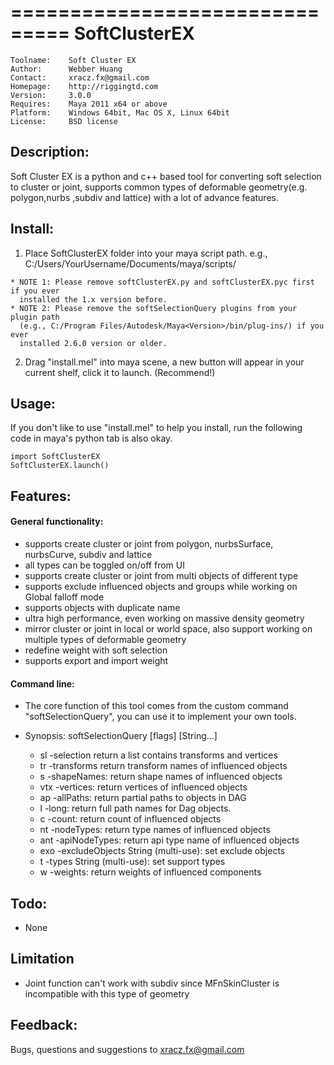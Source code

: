===============================
SoftClusterEX
===============================

    Toolname:    Soft Cluster EX  
    Author:      Webber Huang  
    Contact:     xracz.fx@gmail.com  
    Homepage:    http://riggingtd.com  
    Version:     3.0.0  
    Requires:    Maya 2011 x64 or above  
    Platform:    Windows 64bit, Mac OS X, Linux 64bit  
    License:     BSD license  


Description:
----------------------------------------------
  Soft Cluster EX is a python and c++ based tool for converting soft selection to
  cluster or joint, supports common types of deformable geometry(e.g. polygon,nurbs
  ,subdiv and lattice) with a lot of advance features.  


Install:
----------------------------------------------
  1. Place SoftClusterEX folder into your maya script path.
    e.g., C:/Users/YourUsername/Documents/maya/scripts/

    * NOTE 1: Please remove softClusterEX.py and softClusterEX.pyc first if you ever 
      installed the 1.x version before.
    * NOTE 2: Please remove the softSelectionQuery plugins from your plugin path 
      (e.g., C:/Program Files/Autodesk/Maya<Version>/bin/plug-ins/) if you ever 
      installed 2.6.0 version or older.  

  2. Drag "install.mel" into maya scene, a new button will appear in your current shelf, 
     click it to launch. (Recommend!)  


Usage:
----------------------------------------------
If you don't like to use "install.mel" to help you install, run the following code in maya's
python tab is also okay.  

    import SoftClusterEX  
    SoftClusterEX.launch()  


Features:
----------------------------------------------
#### General functionality:  

  - supports create cluster or joint from polygon, nurbsSurface, nurbsCurve, subdiv and lattice
  - all types can be toggled on/off from UI
  - supports create cluster or joint from multi objects of different type
  - supports exclude influenced objects and groups while working on Global falloff mode
  - supports objects with duplicate name
  - ultra high performance, even working on massive density geometry
  - mirror cluster or joint in local or world space, also support working on
    multiple types of deformable geometry
  - redefine weight with soft selection
  - supports export and import weight

#### Command line:

  - The core function of this tool comes from the custom command "softSelectionQuery",
    you can use it to implement your own tools.  

  - Synopsis: softSelectionQuery [flags] [String...]
    - sl -selection                            return a list contains transforms and vertices
    - tr -transforms                           return transform names of influenced objects
    - s -shapeNames:                           return shape names of influenced objects
    - vtx -vertices:                           return vertices of influenced objects
    - ap -allPaths:                            return partial paths to objects in DAG
    - l -long:                                 return full path names for Dag objects.
    - c -count:                                return count of influenced objects
    - nt -nodeTypes:                           return type names of influenced objects
    - ant -apiNodeTypes:                       return api type name of influenced objects
    - exo -excludeObjects  String (multi-use): set exclude objects
    - t -types           String (multi-use):   set support types
    - w -weights:                              return weights of influenced components


Todo:
----------------------------------------------
  - None  


Limitation
----------------------------------------------
  - Joint function can't work with subdiv since MFnSkinCluster is incompatible with this type of geometry  


Feedback:
----------------------------------------------
Bugs, questions and suggestions to xracz.fx@gmail.com
